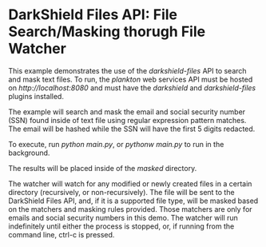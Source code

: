 # DarkShield Files API: File Search/Masking thorugh File Watcher

This example demonstrates the use of the *darkshield-files* API to search and 
mask text files. To run, the *plankton* web services API must be hosted on 
*http://localhost:8080* and must have the *darkshield* and *darkshield-files* 
plugins installed.

The example will search and mask the email and social security number (SSN) 
found inside of text file using regular expression pattern matches. The email
will be hashed while the SSN will have the first 5 digits redacted.

To execute, run *python main.py*, or *pythonw main.py* to run in the background.

The results will be placed inside of the *masked* directory.

The watcher will watch for any modified or newly created files in a certain directory (recursively, or non-recursively).
The file will be sent to the DarkShield Files API, and, if it is a supported file type, will be masked based on the matchers and masking
rules provided. Those matchers are only for emails and social security numbers in this demo. The watcher will run indefinitely until
either the process is stopped, or, if running from the command line, ctrl-c is pressed.
